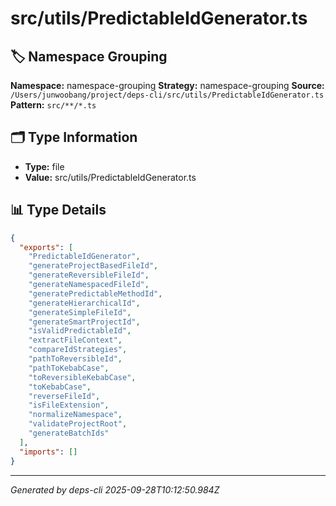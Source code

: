 # src/utils/PredictableIdGenerator.ts

## 🏷️ Namespace Grouping

**Namespace:** namespace-grouping
**Strategy:** namespace-grouping
**Source:** `/Users/junwoobang/project/deps-cli/src/utils/PredictableIdGenerator.ts`
**Pattern:** `src/**/*.ts`

## 🗂️ Type Information

- **Type:** file
- **Value:** src/utils/PredictableIdGenerator.ts

## 📊 Type Details

```json
{
  "exports": [
    "PredictableIdGenerator",
    "generateProjectBasedFileId",
    "generateReversibleFileId",
    "generateNamespacedFileId",
    "generatePredictableMethodId",
    "generateHierarchicalId",
    "generateSimpleFileId",
    "generateSmartProjectId",
    "isValidPredictableId",
    "extractFileContext",
    "compareIdStrategies",
    "pathToReversibleId",
    "pathToKebabCase",
    "toReversibleKebabCase",
    "toKebabCase",
    "reverseFileId",
    "isFileExtension",
    "normalizeNamespace",
    "validateProjectRoot",
    "generateBatchIds"
  ],
  "imports": []
}
```

---
*Generated by deps-cli 2025-09-28T10:12:50.984Z*

